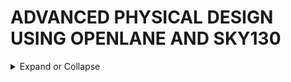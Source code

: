 # ADVANCED PHYSICAL DESIGN USING OPENLANE AND SKY130
<details>
  <summary>
Expand or Collapse
  </summary>
  
## THEORY
<details>
  <summary>
Expand or Collapse
  </summary>

### HOW TO TALK TO COMPUTERS
<details>
  <summary>
Expand or Collapse
  </summary>
  
### PACKAGE

![ARDUINOLEONARDO](https://github.com/user-attachments/assets/1cc18b24-b063-49dc-801e-37b23f1a02b5)

- The **_PACKAGE_** of the chip which is a protective layer or packet bound over the actual chip and the actual manufatured chip is usually present at the center of a package.
- The connections from package is fed to the chip by WIRE BOUND method which is none other than basic wired connection.

### CHIP
![DAY11](https://github.com/user-attachments/assets/40997a27-3077-4344-be31-955efa96e0d4)


- Inside the chip, all the signals from the external world to the chip and vice versa is passed through **_PADS_**.
- The area bound by the pads is **_CORE_** where all the digital logic of the chip is placed.
- Both the core and pads make up the **_DIE_** which is the basic manufacturing unit in the semiconductor chips.

![week14](https://github.com/user-attachments/assets/22420752-f470-422d-965d-e72ec4c214a9)

### FOUNDRY
- **_Foundry_** is the place where the semiconductor chips are manufactured and FOUNDRY IP's are Intellectual Properties based on a specific foundry and these IP's require a specific level of intelligence to be produced.

### MACROS
- Digital logic blocks in the CHIP are called **_MACROS_**.

### INSTRUCTION SET ARCHITECTURE( RISC V ARCHITECTURE) :-
- It is a C program which has to be run on a specific hardware layout which is the interior of a chip in your laptop,PC or any other device there is certain flow to be followed.
- An INSTRUCTION SET ARCHITECTURE (ISA) is part of the abstract model of a computer that defines how the CPU is controlled by the software.
- HARDWARE DESCRIPTION LANGUAGE(HDL) is present as an interface between the RISC V ARCHITECTURE and the layout.
  
  ![DAY15](https://github.com/user-attachments/assets/79481bfa-b943-451a-b09f-294c844ce7e2)
#### FLOW :
- C Program to Assembly Language The C program is written in a high-level language for ease of programming. A compiler (like GCC with RISC-V backend) translates the C code into assembly language instructions adhering to the RISC-V ISA. These instructions are human-readable but hardware-specific, tailored to the RISC-V architecture.
- Assembly to Machine Language The assembly program is assembled into machine code using an assembler. Machine code consists of binary instructions (0s and 1s) that the processor can execute directly. Each assembly instruction is mapped to its binary opcode and associated data.
- Implementation of RISC-V Specification in RTL The RISC-V specification is implemented in RTL (Register Transfer Level) using a Hardware Description Language (HDL) like Verilog or VHDL. This involves describing the architecture's control logic, datapath, and how instructions are executed in terms of hardware signals.
- RTL to Layout (PnR to GDSII Flow) The RTL description is synthesized into a gate-level netlist (logic gates and their interconnections). Place and Route (PnR) tools convert the synthesized design into a physical layout. The layout is validated and finalized into a GDSII (Graphic Data System II) file, the standard format for representing integrated circuits' physical design.
- Final Output: The GDSII file is used for fabricating the chip, which will then execute the original C program's logic when powered. This flow ensures that the high-level design is accurately translated into functional hardware.
### From Software Applications to Hardware :-
![DAY16](https://github.com/user-attachments/assets/37afaced-f76a-40b3-acdf-25220ca88d40)
**Application Software:** Programs designed to perform specific tasks (e.g., word processors, games, or web browsers). Written in high-level languages like C, C++, Java, Python, etc.
**System Software:** Acts as a bridge between the application software and the hardware. Key components include: 
1.] *Operating System (OS):* Manages hardware resources and provides services to application programs. 
2.] *Compiler:* Translates high-level language programs into machine-dependent assembly or machine code.  
3.] *Assembler:* Converts assembly code into binary machine code (specific to the underlying hardware).
#### Process Flow
**STEP 1**
- The OS processes the application program and translates it into smaller functions or system calls written in high-level languages (e.g., C, C++, VB, Java).
- These functions may interact with device drivers and hardware APIs to enable communication with the physical system.
**Step 2: Compilation**
- The compiler takes high-level language outputs and converts them into assembly instructions specific to the target hardware architecture (e.g., RISC-V, ARM, x86).
- Each hardware architecture has its unique instruction set, which defines the syntax and semantics of its assembly language.
**Step 3: Assembly**
- The assembler translates the assembly instructions into machine code, which is in binary format (0s and 1s).
- Machine code is the lowest level of abstraction and directly represents instructions for the hardware.
**Step 4: Execution on Hardware**
- The machine code is loaded into the hardware (via memory or other interfaces).
- The hardware interprets the binary instructions, performing operations like arithmetic calculations, data movement, or - controlling peripherals as dictated by the binary program.
  
![image](https://github.com/user-attachments/assets/4a3abb62-97ec-47fd-9930-105f12cebd31)
- The output of the compiler are instructions and the output of the assembler is the binary pattern. We need some RTL (a Hardware Description Language) which understands and implements the particular instructions. This RTL is synthesised into a netlist in form of gates which is fabricated into the chip through a physical design implementation.
#### Summary Workflow
- Compiler → Produces instructions.
- Assembler → Converts instructions to binary patterns.
- RTL (HDL) → Implements the instruction set architecture.
- Synthesis → Converts RTL to a netlist of logic gates.
- PnR → Maps the netlist to physical silicon.
- Fabrication → Produces the physical chip ready to execute machine code.
  
  </details>
  
### SOC DESIGN AND OPENLANE
  <details>
  <summary>
Expand or Collapse
  </summary>
  
### Open-Source ASIC Design Implementation
**Key Enablers for Open-Source ASIC Design:**
*1.] RTL Designs:* High-level descriptions of digital logic.
*2.] EDA Tools:* Software for design, simulation, synthesis, and physical layout.
*3.]PDK Data:* Process Design Kits containing essential fabrication-related information.
### Historical Background:
- Early IC design and fabrication were tightly integrated and practiced by companies like TI and Intel.
- In 1979, Lynn Conway and Carver Mead revolutionized the field with structured design methodologies and λ-based design rules, leading to the first VLSI book, "Introduction to VLSI Systems."
- This separated design from fabrication, birthing:
  *1.) Fabless Companies: Focus on design.*
  *2.) Pure Play Fabs: Specialize in fabrication.*
### Process Design Kits (PDKs):
- PDKs act as the interface between designers and fabs, containing:
Device models, technology details, design rules, standard cell libraries, etc.
- Traditionally distributed under NDAs, making them inaccessible to the public.
- On June 30, 2020, Google and SkyWater released the first open-source PDK for the 130nm process.
  
  ![312922831-87384374-e66b-4ec6-b9c4-3fb92ad4d275](https://github.com/user-attachments/assets/bd51228c-f6cd-4a47-8228-573b095cdd66)

### ASIC Design Flow:
- ASIC design involves many steps and tools combined into a cohesive ASIC flow.
- Tools coordinate tasks like simulation, synthesis, placement, routing, and layout generation.
  
  ![312933981-1762d6d6-c5f8-4bd9-8a3d-968eb4360889](https://github.com/user-attachments/assets/05a3340c-f147-4c19-af0a-36e12f7b0ff0)

### OpenLANE Flow:
- An open-source ASIC design framework.
- Objective: Transition the design from RTL to GDSII, the final format for chip fabrication.
- Open-source initiatives like the SkyWater PDK and OpenLANE are making ASIC design more accessible, enabling innovation in academia and industry.
  
  ![312934312-533f58ee-4524-4a18-abb5-36b4d6a56b1f](https://github.com/user-attachments/assets/5f798657-94d9-41a4-963a-d5772579b353)

### Synthesis:
- Synthesis is the process of convertion or translation of design RTL into circuits made out of Standard Cell Libraries (SCL) the resultant circuit is described in HDL and is usually reffered to as the Gate-Level Netlist.
- Gate-Level Netlist is functionally equivalent to the RTL.
  
  ![image](https://github.com/user-attachments/assets/a2f8c68f-1d29-40d8-b368-80c0201da5b7)
- The fundemental building blocks which are the standard cells have regular layouts.
- Each cell has different views/models which are utilised by different EDA tools like liberty view with electrical models of the cells, HDL behavioral models, SPICE or CDL views of the cells, Layout view which include GDSII view which is the detailed view and LEF view which is the abstract view.
  
  ![image](https://github.com/user-attachments/assets/847c6756-320a-41ea-bac5-80443f9f2686)

### Chip Floor and Power Planning:
![image](https://github.com/user-attachments/assets/84bf40ad-3ee3-423b-98cb-d7b21b9d23dd)
- Floor and Power Planning is a critical stage in the VLSI (Very Large Scale Integration) design flow.
- It is part of the physical design process, where the synthesized design (gate-level netlist) is prepared for placement, routing, and manufacturing.
- This stage ensures that the chip's layout is organized, functional, and meets performance, area, and power requirements.
- The main goal is to define the physical structure of the chip by determining the location of different functional blocks (e.g., CPU, SRAM, I/O pads) on the silicon die and creating a robust power distribution network.
### MACROS Floor and Power Planning:
![image](https://github.com/user-attachments/assets/3cb47a32-df61-4848-a858-22214307cf64)
### Power Planning:
![image](https://github.com/user-attachments/assets/d55e29cb-8b00-4ea9-b446-3848f5b68861)
### Placement:
- Macro placement is a vital step in digital circuit design that defines the physical location of large collections of components, known as macros, on a 2-dimensional chip.
- The physical layout obtained during placement determines key performance metrics of the chip, such as power consumption, area, and performance.
  
![image](https://github.com/user-attachments/assets/5ad0262a-1a6d-41a3-bcce-504ac36769e6)
- Global placement provide approximate locations for all cells based on connectivity but in this stage the cells may be overlapped on each other and in detailed placement the positions obtained from global placements are minimally altered to make it legal (non-overlapping and in site-rows)
  
![image](https://github.com/user-attachments/assets/45a514f0-c7b9-43a0-872a-359a1bc4fc02)
### Clock Tree Synthesis:
- Clock Tree Synthesis is a technique for distributing the clock equally among all sequential parts of a VLSI design.
- The purpose of Clock Tree Synthesis is to reduce skew and delay.
- Clock Tree Synthesis is provided with the placement data as well as the clock tree limitations as input.
- Clock Tree Synthesis (CTS) is the technique of balancing the clock delay to all clock inputs by inserting buffers/inverters along the clock routes of an ASIC design.
- As a result, CTS is used to balance the skew and reduce insertion latency.
- Before Clock Tree Synthesis, all clock pins were driven by a single clock source.
- Clock tree synthesis includes both clock tree construction and clock tree balance.
  
![image](https://github.com/user-attachments/assets/b0184966-cd5a-4bf2-b8ce-a5868bb38f16)
- Clock skew is the time difference in arrival of clock at different components.
### Routing:
- Routing in the VLSI design course is making physical connections between signal pins using metal layers.
- Following Clock Tree Synthesis (CTS) and optimization, the routing step determines the exact pathways for interconnecting standard cells, macros, and I/O pins.
- The layout creates electrical connections using metals and vias that are determined by the logical connections in the netlist (i.e.; logical connectivity converted as physical connectivity).
  
![image](https://github.com/user-attachments/assets/c2341136-a12c-4d8c-ab65-2d4522f5529d)
- The skywater PDK has 6 routing layers in which the lowest layer is called the local interconnect layer which is a Titanium Nitride layer.
- The following 5 layers are all Aluminium layers.
  
![image](https://github.com/user-attachments/assets/765108ee-41f6-4e80-9a02-3b86bbc34885)
#### Detailed and Global Routing:
- In VLSI design and chip layout, routing is key.
- It shapes the circuit’s final form.
- The process splits into two main parts: global routing and detailed routing. Knowing these differences is vital for chip design.
- Global routing starts the process. It divides the chip into logical parts called buckets. This stage estimates the needed paths for each connection. It aims to fit all connections within the available resources.
- Detailed routing comes next. It’s about making the actual wires for the chip. This step must follow strict rules for wire width and spacing. It ensures the circuit works right.
- The two-stage method helps with complex designs. It tackles the big picture first, then the details. This way, designers manage the vast number of connections and rules.
  
![image](https://github.com/user-attachments/assets/1493a098-442d-4d21-9121-337ff4bc2053)
### Sign off
- In semiconductor design, “sign-off” during the tape-out (tapeout) of a chip refers to the formal approval process to ensure that the chip design is error-free, meets all specifications, and is ready for manufacturing at the foundry.
  
![image](https://github.com/user-attachments/assets/7508ccc7-05a0-4ab0-9a54-704f0ea0ce43)
- Once done with the routing the final layout can be generated which undergoes various Sign-Off checks.
- Design Rules Checking (DRC) which verifies that the final layout honours all design fabrication rules.
- Layout Vs Schematic (LVS) which verifies that the final layout functionality matches the gate-level netlist that we started with.
- Static Timing Analysis (STA) to verify that the design runs at the designated clock frequency.
   </details>

### GOOD FLOORPLAN VS BAD FLOORPLAN AND INTRODUCTION TO LIBRARY CELLS
 <details>
  <summary>
Expand or Collapse
  </summary>

### Utilization Factor and Aspect Ratio :-
![image](https://github.com/user-attachments/assets/559c07c6-2507-4d15-a4ea-1c6048681e82)
![image](https://github.com/user-attachments/assets/1729eb1f-30e4-4015-b15e-c5382e395649)
- **_A NETLIST DESCRIBES THE CONNECTIVITY AND FLOW OF AN ELECTRONIC DESIGN._**
- Dimensions of a chip is mostly dependant on dimensions of the logic gates.
Converting the highlighted symbols into physical dimensions:

![image](https://github.com/user-attachments/assets/7c127126-2e37-4592-8bd5-7a6058e9978e)
- A **CORE** is the section of the chip where the fundamental logic of the design is placed.
- A **DIE**, which consists of core, is a small semiconductor material specimen on which the fundamental circuit is fabricated.
  
![image](https://github.com/user-attachments/assets/d37d0c08-e769-44cf-b7f0-8d8dcbd1d6c1)

$$Utilization\ Factor = \frac{Area\ Occupied\ By\ Netlist}{Total\ Area\ of\ The\ Core}$$

$$Utilization\ Factor = \frac{4\ sq.\ units}{2\ unit\ * \ 2\ unit}$$

$$Utilization\ Factor = 1$$

- In real life scenarios, some space is always left for future changes.
- Ideal utilizatiion perentage is 50-60% and the ideal utilization factor is 0.5-0.6
 
$$Aspect\ Ratio = \frac{Height}{Width}$$

$$Aspect\ Ratio = \frac{4\ units}{2\ units\ * \ 2\ units}$$

$$Aspect\ Ratio = 1$$

- If the aspect ratio is **1**, then it signifies that the chip is a square.
### Concept of Pre PLaced Cells :-
![image](https://github.com/user-attachments/assets/2269130f-9f27-4b6a-821b-a10beeb4ad3f)
- The arrangement of these **IPs** in a chip ia called floor planning.
- These **IPs**/**BLOCKS** have user defined locations, and hence are placed in a chip before automated placement and routing. So they are called as **preplaced cells**.
- Automated placement and routing tools places the remaining logiacal cells in the design onto the chip.
  
  ![image](https://github.com/user-attachments/assets/3bcf4e44-ce01-48ef-89ad-500614cf41f7)
### Surrounding The Preplaced Cells with Decoupling Capacitors :-
![image](https://github.com/user-attachments/assets/62a1ae66-07a0-4bcc-9312-edfcc0f1e6be)
- A decoupling capacitor is a capacitor, which is used decouple the critical cells from main power supply, in order to protect the cells from the disturbance occuring in the power distribution lines and source.
- The purpose of using decoupling capacitors is to deliver current to the gates during switching.
### Power Planning :-
![image](https://github.com/user-attachments/assets/db829ed4-118e-4c8c-9811-2b8f41146896)
- If power is drawn from only one point, then it it might result in a **VOLTAGE DROOP** in VDD or a **VOLTAGE BUMP** in the VSS.
- The solution of this problem if to have many power supply points.
  
![image](https://github.com/user-attachments/assets/6091d8fa-71db-47cf-839d-dbfee6b0999d)
![image](https://github.com/user-attachments/assets/9755dcec-3bd6-40b5-8297-45f8853cb34d)
### Pin Placement and Logical Cell Placement Blockage :-
- The connectivity information between the gates is coded using VHDL/Verilog Language and is called as the **NETLIST**.
  
![image](https://github.com/user-attachments/assets/deb9787e-5f65-409d-9564-8e56dba87bd6)
- Avoid repetition of input or output pins
- The area between the DIE and the CORE has to be blocked so that the space is reserved for pin configuration.
  
![image](https://github.com/user-attachments/assets/86853323-4d6b-41a7-92e2-38371ddd64ea)
### Netlist Binding and Initial Place Design :-
#### Library :
- It consists of cells, shapes and size of the cells, various flavours of the same cells and timing information.
  
![image](https://github.com/user-attachments/assets/84a0ef25-63a1-437d-b90c-fc1538058e99)
![image](https://github.com/user-attachments/assets/1fa9d260-84b6-41f8-ba0a-00437ef41ff5)
#### Optimizing Placement :-
- This is the stage where we estimate wire length and capacitance, and based on that, insert repeaters.      
- **REPEATERS** are buffers that recondition the original signal, make a new signal, and sends the data forward.
##### Placement of Buffers :
![image](https://github.com/user-attachments/assets/625b2f47-7321-43b6-bcf0-578bed94903b)
### Library Charecterisation and Modelling:-
#### Logic Synthesis :-
- It is an arrangement of gates that represents the original functionality described using an RTL.
#### Floor Planning :-
- Floor planning is the most important process in physical design.
- floor planning is the process of placing blocks/MACROS in the chip or core area.
- In this step we hae netlist which describes the design and the various blocks of the design and the interconnection between the different blocks.
#### Placement :-
- Macro placement is a vital step in digital circuit design that defines the physical location of large collections of components, known as macros, on a 2-dimensional chip.
- The physical layout obtained during placement determines key performance metrics of the chip, such as power consumption, area, and performance.
#### Clock Tree Synthesis :-
- Clock Tree Synthesis is a technique for distributing the clock equally among all sequential parts of a VLSI design.
- The purpose of Clock Tree Synthesis is to reduce skew and delay.
- Clock Tree Synthesis is provided with the placement data as well as the clock tree limitations as input.
- Clock Tree Synthesis (CTS) is the technique of balancing the clock delay to all clock inputs by inserting buffers/inverters along the clock routes of an ASIC design.
- As a result, CTS is used to balance the skew and reduce insertion latency.
- Before Clock Tree Synthesis, all clock pins were driven by a single clock source.
- Clock tree synthesis includes both clock tree construction and clock tree balance.
#### Routing :-
- Routing in the VLSI design course is making physical connections between signal pins using metal layers.
- Following Clock Tree Synthesis (CTS) and optimization, the routing step determines the exact pathways for interconnecting standard cells, macros, and I/O pins.
- The layout creates electrical connections using metals and vias that are determined by the logical connections in the netlist (i.e.; logical connectivity converted as physical connectivity).

- Cell library characterization is a process of analyzing a circuit using static and dynamic methods to generate models suitable for chip implementation flows.
- Library characterization is a process of simulating a standard cell using analog simulators to extract input load, speed, and power data in a way that the downstream tools can process it all.
- This can be done via a specific analog simulator whose output is used to generate the characterization data, or by using a library characterization tool.

### Cell Design Flow :-
#### Standard Cells :-
- Standard cells are pre-designed, pre-characterized, and pre-verified functional blocks that encapsulate a specific logic function, such as AND gates, flip-flops, or latches.
- These cells adhere to a predefined height and are designed to seamlessly interconnect, allowing for the creation of intricate digital circuits.

- Standard cells are palced in libraries.
- Libraries consist of cells of different functionality, VT and sizes also.
  
![image](https://github.com/user-attachments/assets/02c31d0f-fc90-4893-9f81-1796e4063e52)
![image](https://github.com/user-attachments/assets/4da97f47-174b-477a-994f-1ef81f346925)
![image](https://github.com/user-attachments/assets/d95f3700-4d8d-489e-b9b9-221d7cdb8a31)
![image](https://github.com/user-attachments/assets/382ea206-c941-4805-8831-299223416a0f)
#### Charaterization Flow :-
- Cell library characterization is a process of analyzing a circuit using static and dynamic methods to generate models suitable for chip implementation flows.
- Library characterization is a process of simulating a standard cell using analog simulators to extract input load, speed, and power data in a way that the downstream tools can process it all.
- This can be done via a specific analog simulator whose output is used to generate the characterization data, or by using a library characterization tool.
### General Timing Characterization Parameter :-
#### Timing Threshold Definitions :
![image](https://github.com/user-attachments/assets/f0da193c-ebfe-40bf-b2ad-4aada44b5611)
- The threshold voltage, often denoted as Vth or VGS(th), represents the minimum voltage that needs to be applied to the gate of an MOSFET to establish a conductive channel between its source and drain terminals.
- This conductive channel paves the way for current flow, transforming the transistor from an insulator to a conductor.
- SLEW is defined as
   1.] The time it takes for a signal to transition from one voltage level to another.
   2.] The rate at which a signal (its voltage) transitions from one logic level to another or simply the rate of change of voltage with respect to time.
- The slew (slew rate) is also known as transition delay.
#### Propagation Delay :
- The propagation delay of a logic gate is defined as the time it takes for the effect of a change in input to be evident at the output.
- In other words, propagation delay is the time it takes for the input to reach the output.
- Propagation delay in VLSI is normally described as the time difference between when the transitional input reaches 50% of its final value and when the output reaches 50% of its final value. This demonstrates the influence of input change.
- In the above case, 50% is defined as the logic threshold at which output (or, more specifically, any signal) is presumed to flip states. It is represented by the symbol ‘tpd’. It is also known as gate delay.
  
![image](https://github.com/user-attachments/assets/d5d2ca25-7920-4077-a9cd-da9b698fa310)
![image](https://github.com/user-attachments/assets/5c6c004c-2477-436a-9dc9-5e6b3b5faed0)
#### Transition Time :
- Transition delay or slew is defined as the time taken by signal to rise from 10 %( 20%) to the 90 %( 80%) of its maximum value. This is known as “rise time”.
- Similarly “fall time” can be defined as the time taken by a signal to fall from 90 %( 80%) to the 10 %( 20%) of its maximum value.
- Transition is the time it takes for the pin to change state.
  
![image](https://github.com/user-attachments/assets/a25aeea4-4f5b-4d26-ab18-6886a40d4ed5)
![image](https://github.com/user-attachments/assets/101dec2c-5cf4-419a-8e24-29d75470c78e)

</details>
 </details>
 

  
  
  
## GETTING FAMILIAR TO OPENSOURCE EDA TOOLS
<details>
  <summary>
Expand or Collapse
  </summary>

### RUNNING OPENLANE IN INTERACTIVE MODE:-
<details>
<summary>
Expand or Collapse
  </summary>

```bash

# Change directory to openlane directory
vsduser@vsdsquadron:~$
vsduser@vsdsquadron:~$ cd Desktop/work/tools
vsduser@vsdsquadron:~Desktop/work/tools$ cd openlane_working_dir/openlane
vsduser@vsdsquadron:~Desktop/work/tools/openlane_working_dir/openlane$
# run command docker
vsduser@vsdsquadron:~Desktop/work/tools/openlane_working_dir/openlane$ docker
bash-4.2$
#give command to run in interactive mode
bash-4.2$ ./flow.tcl -interactive
# program starts running in interactive mode
```

![image](https://github.com/user-attachments/assets/ffcd36fc-412c-42c7-b90c-3db03a4f3432)
![image](https://github.com/user-attachments/assets/d3ed419f-5416-4dbd-9fba-56b3f700f6c3)
- a new directory will open in the runs folder
![image](https://github.com/user-attachments/assets/854a0684-e24b-4a85-ae1c-6ecfd17c9748)
</details>

### Commands to Run Synthesis :-
<details>
<summary>
Expand or Collapse
  </summary>
  
```bash
  
% package require openlane 0.9
0.9
# Now the OpenLANE flow is ready to run any design.
# Initially we have to prep the design creating some necessary files and directories for running the 'picorv32a'
% prep -design picorv32a
# The design is prepped and ready, we can run synthesis using following command
% run_synthesis
# Synthesis starts
```
  
#### SECTION 1 TASK - CALCULATE THE FLIP FLOP RATIO :-


$Flop\ Ratio = \frac{Number\ of\ D\ Flip\ Flops}{Total\ Number\ of\ Cells}$

##### CALCULATION OF FLOP RATIO USING DATA FROM SYNTHESIS STATISTICS REPORT :-
![image](https://github.com/user-attachments/assets/ef8f1059-6a0d-4739-8742-28ed44768dae)
![image](https://github.com/user-attachments/assets/04279ed1-15d0-40a8-af90-d4fc00af8a89)


$$Flop\ Ratio = \frac{1613}{14876} = 0.10842968539$$


$PERCENTAGE\ OF\ D\ FLIP\ FLOPS' = 0.10842968539 * 100 = 10.842968539$

</details>

### RUNNING FLOORPLAN IN OPENLANE 
<details>
<summary>
Expand or Collapse
  </summary>
  
### COMMANDS:-
```bash

# Change directory to openlane flow directory
cd Desktop/work/tools/openlane_working_dir/openlane
# Run the docker command
docker
```
```bash
# Now that we have entered the OpenLANE flow contained docker sub-system we can invoke the OpenLANE flow in the Interactive mode using the following command
./flow.tcl -interactive

# Now that OpenLANE flow is open we have to input the required packages for proper functionality of the OpenLANE flow
package require openlane 0.9

# Now the OpenLANE flow is ready to run any design and initially we have to prep the design creating some necessary files and directories for running a specific design which in our case is 'picorv32a'
prep -design picorv32a

# Now that the design is prepped and ready, we can run synthesis using following command
run_synthesis

# Now we can run floorplan
run_floorplan
```

![floor1](https://github.com/user-attachments/assets/af2f666b-a937-4c57-8312-e63bf48a61a7)
![floor2](https://github.com/user-attachments/assets/88d8879c-a32d-4f82-b4bf-fc6f9244582d)
- Commands to load floorplan def in magic in another terminal

```bash
# Change directory to path containing generated floorplan def
cd Desktop/work/tools/openlane_working_dir/openlane/designs/picorv32a/runs/28-01_13-06/results/floorplan/

# Command to load the floorplan def in magic tool
magic -T /home/vsduser/Desktop/work/tools/openlane_working_dir/pdks/sky130A/libs.tech/magic/sky130A.tech lef read ../../tmp/merged.lef def read picorv32a.floorplan.def &
```
### Floorplan.def in MAGIC :-
![image](https://github.com/user-attachments/assets/50ba615c-4ef8-4b05-b4b0-e449309ff887)
### Equidistant Placement of PINS :-
![image](https://github.com/user-attachments/assets/2a1881b1-c4ae-4b00-8b6b-025df2965a74)
### PIN LAYER Is As Set In config.tcl :-
![image](https://github.com/user-attachments/assets/da86b69d-0fe0-4bea-bf57-a77f30c67cba)
### DECAP Cells and TAP Cells :-
![image](https://github.com/user-attachments/assets/a17d02ba-4122-4f75-b4d0-cea2d547ba5c)
### Unplaced Standard Cells :-
![image](https://github.com/user-attachments/assets/bbda129d-10fd-4fa6-bfd4-cff764d41d05)
</details>

### RUNNING PLACEMENT IN OPENLANE
<details>
<summary>
Expand or Collapse
  </summary>
  
```bash
# After floor planning, the next step is placement. run the following command
% run_placement
# The placement process starts
```
  
#### Load Placement.DEf in Magic :-
```bash

# Change directory to path containing generated placement def
cd Desktop/work/tools/openlane_working_dir/openlane/designs/picorv32a/runs/28-01_15-09/results/placement/

# Command to load the placement def in magic tool
magic -T /home/vsduser/Desktop/work/tools/openlane_working_dir/pdks/sky130A/libs.tech/magic/sky130A.tech lef read ../../tmp/merged.lef def read picorv32a.placement.def &
```
#### Placement.def in Magic :-
![image](https://github.com/user-attachments/assets/900661c3-ceb5-4224-b5d1-90dfbddff636)
##### Legally placed Standard Cells :-
![image](https://github.com/user-attachments/assets/ea9f1f6a-8b99-43b7-a4fb-e362f10db77f)

</details>

### VTC SPICE Simulations :-
<details>
<summary>
Expand or Collapse
  </summary>

### SPICE Deck :-
- It is the connectivity information about a netlist.
![image](https://github.com/user-attachments/assets/7e91e54a-0316-4e51-8cce-7798aa5f9dfb)

#### Steps to Run VTC SPICE Simulations :-
##### *Writing a SPICE Deck*
 **1.] Defining the component connectivity**
 **2.] Defining the the component values**
 **3.] Identify the nodes**
 **4.] Name the nodes**

![image](https://github.com/user-attachments/assets/44136b52-c023-4302-ac47-89b6c71288d5)![image](https://github.com/user-attachments/assets/0e6a842c-16d2-4bfd-8ce2-0ec5d621cd97)
##### SPICE Deck :-
```bash
*** MODEL Descriptions ***
*** NETLIST Description ***
M1 out in vdd vdd pmos W=0.375u L=0.25u
M2 out in 0 0 nmos W=0.375u L=0.25u

cload out 0 10f

Vdd vdd 0 2.5
Vin in 0 2.5
*** SIMULATION Commands ***
.op
.dc Vin 0 2.5 0.05
.LIB  "tsmc_025um_model.mod" CMOS_MODELS
.end
```
### Switching Threshold :-
- The switching threshold, Vm, is defined as the point where Vin = Vout. 
- Switching threshold can be set by the ratio of relative driving strengths of the PMOS and NMOS transistors.
- To move Vm upwards, a larger value of ratio is required, which means making the PMOS wider.
- Increasing the strength of the NMOS, on the other hand, moves the switching threshold closer to GND.

- The effect of changing the Wp/Wn ratio is to shift the transient region of the VTC.
- Increasing the width of the PMOS or the NMOS moves VM towards VDD or GND respectively.
- This property can be very useful, as asymmetrical transfer characteristics are actually desirable in some designs.









 
  </details>
  
</details>






  
  
  
  
